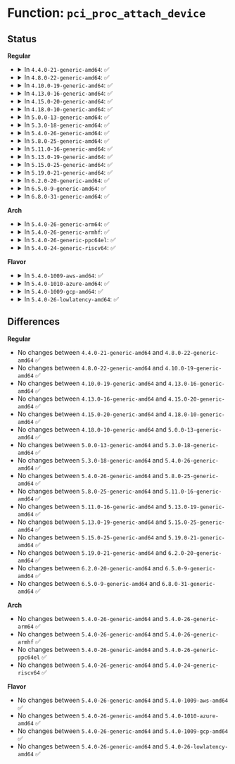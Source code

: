 # Function: <code>pci_proc_attach_device</code>

## Status
<b>Regular</b>
<ul>
<li>
<details>
<summary>In <code>4.4.0-21-generic-amd64</code>: ✅</summary>

```c
int pci_proc_attach_device(struct pci_dev * dev)
```

```json
{
  "name": "pci_proc_attach_device",
  "collision_type": "Unique Global",
  "inline_type": "No",
  "funcs": [
    {
      "addr": 18446744071583309456,
      "name": "pci_proc_attach_device",
      "external": true,
      "loc": "drivers/pci/proc.c:382",
      "file": "drivers/pci/proc.c",
      "inline": "seen, unknown",
      "caller_inline": [],
      "caller_func": [
        "drivers/pci/bus.c:pci_bus_add_device",
        "drivers/pci/proc.c:pci_proc_init"
      ]
    }
  ],
  "symbols": [
    {
      "addr": 18446744071583309456,
      "name": "pci_proc_attach_device",
      "section": ".text",
      "bind": "STB_GLOBAL",
      "size": 308
    }
  ]
}
```
</details>
</li>
<li>
<details>
<summary>In <code>4.8.0-22-generic-amd64</code>: ✅</summary>

```c
int pci_proc_attach_device(struct pci_dev * dev)
```

```json
{
  "name": "pci_proc_attach_device",
  "collision_type": "Unique Global",
  "inline_type": "No",
  "funcs": [
    {
      "addr": 18446744071583620464,
      "name": "pci_proc_attach_device",
      "external": true,
      "loc": "drivers/pci/proc.c:385",
      "file": "drivers/pci/proc.c",
      "inline": "seen, unknown",
      "caller_inline": [],
      "caller_func": [
        "drivers/pci/bus.c:pci_bus_add_device",
        "drivers/pci/proc.c:pci_proc_init"
      ]
    }
  ],
  "symbols": [
    {
      "addr": 18446744071583620464,
      "name": "pci_proc_attach_device",
      "section": ".text",
      "bind": "STB_GLOBAL",
      "size": 308
    }
  ]
}
```
</details>
</li>
<li>
<details>
<summary>In <code>4.10.0-19-generic-amd64</code>: ✅</summary>

```c
int pci_proc_attach_device(struct pci_dev * dev)
```

```json
{
  "name": "pci_proc_attach_device",
  "collision_type": "Unique Global",
  "inline_type": "No",
  "funcs": [
    {
      "addr": 18446744071583757664,
      "name": "pci_proc_attach_device",
      "external": true,
      "loc": "drivers/pci/proc.c:385",
      "file": "drivers/pci/proc.c",
      "inline": "seen, unknown",
      "caller_inline": [],
      "caller_func": [
        "drivers/pci/bus.c:pci_bus_add_device",
        "drivers/pci/proc.c:pci_proc_init"
      ]
    }
  ],
  "symbols": [
    {
      "addr": 18446744071583757664,
      "name": "pci_proc_attach_device",
      "section": ".text",
      "bind": "STB_GLOBAL",
      "size": 308
    }
  ]
}
```
</details>
</li>
<li>
<details>
<summary>In <code>4.13.0-16-generic-amd64</code>: ✅</summary>

```c
int pci_proc_attach_device(struct pci_dev * dev)
```

```json
{
  "name": "pci_proc_attach_device",
  "collision_type": "Unique Global",
  "inline_type": "No",
  "funcs": [
    {
      "addr": 18446744071583800304,
      "name": "pci_proc_attach_device",
      "external": true,
      "loc": "drivers/pci/proc.c:398",
      "file": "drivers/pci/proc.c",
      "inline": "seen, unknown",
      "caller_inline": [],
      "caller_func": [
        "drivers/pci/bus.c:pci_bus_add_device",
        "drivers/pci/proc.c:pci_proc_init"
      ]
    }
  ],
  "symbols": [
    {
      "addr": 18446744071583800304,
      "name": "pci_proc_attach_device",
      "section": ".text",
      "bind": "STB_GLOBAL",
      "size": 296
    }
  ]
}
```
</details>
</li>
<li>
<details>
<summary>In <code>4.15.0-20-generic-amd64</code>: ✅</summary>

```c
int pci_proc_attach_device(struct pci_dev * dev)
```

```json
{
  "name": "pci_proc_attach_device",
  "collision_type": "Unique Global",
  "inline_type": "No",
  "funcs": [
    {
      "addr": 18446744071584063472,
      "name": "pci_proc_attach_device",
      "external": true,
      "loc": "drivers/pci/proc.c:400",
      "file": "drivers/pci/proc.c",
      "inline": "seen, unknown",
      "caller_inline": [],
      "caller_func": [
        "drivers/pci/bus.c:pci_bus_add_device",
        "drivers/pci/proc.c:pci_proc_init"
      ]
    }
  ],
  "symbols": [
    {
      "addr": 18446744071584063472,
      "name": "pci_proc_attach_device",
      "section": ".text",
      "bind": "STB_GLOBAL",
      "size": 296
    }
  ]
}
```
</details>
</li>
<li>
<details>
<summary>In <code>4.18.0-10-generic-amd64</code>: ✅</summary>

```c
int pci_proc_attach_device(struct pci_dev * dev)
```

```json
{
  "name": "pci_proc_attach_device",
  "collision_type": "Unique Global",
  "inline_type": "No",
  "funcs": [
    {
      "addr": 18446744071584262832,
      "name": "pci_proc_attach_device",
      "external": true,
      "loc": "drivers/pci/proc.c:400",
      "file": "drivers/pci/proc.c",
      "inline": "seen, unknown",
      "caller_inline": [],
      "caller_func": [
        "drivers/pci/bus.c:pci_bus_add_device",
        "drivers/pci/proc.c:pci_proc_init"
      ]
    }
  ],
  "symbols": [
    {
      "addr": 18446744071584262832,
      "name": "pci_proc_attach_device",
      "section": ".text",
      "bind": "STB_GLOBAL",
      "size": 296
    }
  ]
}
```
</details>
</li>
<li>
<details>
<summary>In <code>5.0.0-13-generic-amd64</code>: ✅</summary>

```c
int pci_proc_attach_device(struct pci_dev * dev)
```

```json
{
  "name": "pci_proc_attach_device",
  "collision_type": "Unique Global",
  "inline_type": "No",
  "funcs": [
    {
      "addr": 18446744071584352560,
      "name": "pci_proc_attach_device",
      "external": true,
      "loc": "drivers/pci/proc.c:400",
      "file": "drivers/pci/proc.c",
      "inline": "seen, unknown",
      "caller_inline": [],
      "caller_func": [
        "drivers/pci/bus.c:pci_bus_add_device",
        "drivers/pci/proc.c:pci_proc_init"
      ]
    }
  ],
  "symbols": [
    {
      "addr": 18446744071584352560,
      "name": "pci_proc_attach_device",
      "section": ".text",
      "bind": "STB_GLOBAL",
      "size": 296
    }
  ]
}
```
</details>
</li>
<li>
<details>
<summary>In <code>5.3.0-18-generic-amd64</code>: ✅</summary>

```c
int pci_proc_attach_device(struct pci_dev * dev)
```

```json
{
  "name": "pci_proc_attach_device",
  "collision_type": "Unique Global",
  "inline_type": "No",
  "funcs": [
    {
      "addr": 18446744071584547376,
      "name": "pci_proc_attach_device",
      "external": true,
      "loc": "drivers/pci/proc.c:401",
      "file": "drivers/pci/proc.c",
      "inline": "seen, unknown",
      "caller_inline": [],
      "caller_func": [
        "drivers/pci/bus.c:pci_bus_add_device",
        "drivers/pci/proc.c:pci_proc_init"
      ]
    }
  ],
  "symbols": [
    {
      "addr": 18446744071584547376,
      "name": "pci_proc_attach_device",
      "section": ".text",
      "bind": "STB_GLOBAL",
      "size": 299
    }
  ]
}
```
</details>
</li>
<li>
<details>
<summary>In <code>5.4.0-26-generic-amd64</code>: ✅</summary>

```c
int pci_proc_attach_device(struct pci_dev * dev)
```

```json
{
  "name": "pci_proc_attach_device",
  "collision_type": "Unique Global",
  "inline_type": "No",
  "funcs": [
    {
      "addr": 18446744071584682768,
      "name": "pci_proc_attach_device",
      "external": true,
      "loc": "drivers/pci/proc.c:404",
      "file": "drivers/pci/proc.c",
      "inline": "seen, unknown",
      "caller_inline": [],
      "caller_func": [
        "drivers/pci/bus.c:pci_bus_add_device",
        "drivers/pci/proc.c:pci_proc_init"
      ]
    }
  ],
  "symbols": [
    {
      "addr": 18446744071584682768,
      "name": "pci_proc_attach_device",
      "section": ".text",
      "bind": "STB_GLOBAL",
      "size": 299
    }
  ]
}
```
</details>
</li>
<li>
<details>
<summary>In <code>5.8.0-25-generic-amd64</code>: ✅</summary>

```c
int pci_proc_attach_device(struct pci_dev * dev)
```

```json
{
  "name": "pci_proc_attach_device",
  "collision_type": "Unique Global",
  "inline_type": "No",
  "funcs": [
    {
      "addr": 18446744071585396256,
      "name": "pci_proc_attach_device",
      "external": true,
      "loc": "drivers/pci/proc.c:405",
      "file": "drivers/pci/proc.c",
      "inline": "seen, unknown",
      "caller_inline": [],
      "caller_func": [
        "drivers/pci/bus.c:pci_bus_add_device",
        "drivers/pci/proc.c:pci_proc_init"
      ]
    }
  ],
  "symbols": [
    {
      "addr": 18446744071585396256,
      "name": "pci_proc_attach_device",
      "section": ".text",
      "bind": "STB_GLOBAL",
      "size": 299
    }
  ]
}
```
</details>
</li>
<li>
<details>
<summary>In <code>5.11.0-16-generic-amd64</code>: ✅</summary>

```c
int pci_proc_attach_device(struct pci_dev * dev)
```

```json
{
  "name": "pci_proc_attach_device",
  "collision_type": "Unique Global",
  "inline_type": "No",
  "funcs": [
    {
      "addr": 18446744071585553008,
      "name": "pci_proc_attach_device",
      "external": true,
      "loc": "drivers/pci/proc.c:405",
      "file": "drivers/pci/proc.c",
      "inline": "seen, unknown",
      "caller_inline": [],
      "caller_func": [
        "drivers/pci/bus.c:pci_bus_add_device",
        "drivers/pci/proc.c:pci_proc_init"
      ]
    }
  ],
  "symbols": [
    {
      "addr": 18446744071585553008,
      "name": "pci_proc_attach_device",
      "section": ".text",
      "bind": "STB_GLOBAL",
      "size": 299
    }
  ]
}
```
</details>
</li>
<li>
<details>
<summary>In <code>5.13.0-19-generic-amd64</code>: ✅</summary>

```c
int pci_proc_attach_device(struct pci_dev * dev)
```

```json
{
  "name": "pci_proc_attach_device",
  "collision_type": "Unique Global",
  "inline_type": "No",
  "funcs": [
    {
      "addr": 18446744071585431568,
      "name": "pci_proc_attach_device",
      "external": true,
      "loc": "drivers/pci/proc.c:411",
      "file": "drivers/pci/proc.c",
      "inline": "seen, unknown",
      "caller_inline": [],
      "caller_func": [
        "drivers/pci/bus.c:pci_bus_add_device",
        "drivers/pci/proc.c:pci_proc_init"
      ]
    }
  ],
  "symbols": [
    {
      "addr": 18446744071585431568,
      "name": "pci_proc_attach_device",
      "section": ".text",
      "bind": "STB_GLOBAL",
      "size": 299
    }
  ]
}
```
</details>
</li>
<li>
<details>
<summary>In <code>5.15.0-25-generic-amd64</code>: ✅</summary>

```c
int pci_proc_attach_device(struct pci_dev * dev)
```

```json
{
  "name": "pci_proc_attach_device",
  "collision_type": "Unique Global",
  "inline_type": "No",
  "funcs": [
    {
      "addr": 18446744071585896992,
      "name": "pci_proc_attach_device",
      "external": true,
      "loc": "drivers/pci/proc.c:412",
      "file": "drivers/pci/proc.c",
      "inline": "seen, unknown",
      "caller_inline": [],
      "caller_func": [
        "drivers/pci/bus.c:pci_bus_add_device",
        "drivers/pci/proc.c:pci_proc_init"
      ]
    }
  ],
  "symbols": [
    {
      "addr": 18446744071585896992,
      "name": "pci_proc_attach_device",
      "section": ".text",
      "bind": "STB_GLOBAL",
      "size": 299
    }
  ]
}
```
</details>
</li>
<li>
<details>
<summary>In <code>5.19.0-21-generic-amd64</code>: ✅</summary>

```c
int pci_proc_attach_device(struct pci_dev * dev)
```

```json
{
  "name": "pci_proc_attach_device",
  "collision_type": "Unique Global",
  "inline_type": "No",
  "funcs": [
    {
      "addr": 18446744071587095184,
      "name": "pci_proc_attach_device",
      "external": true,
      "loc": "drivers/pci/proc.c:410",
      "file": "drivers/pci/proc.c",
      "inline": "seen, unknown",
      "caller_inline": [],
      "caller_func": [
        "drivers/pci/bus.c:pci_bus_add_device",
        "drivers/pci/proc.c:pci_proc_init"
      ]
    }
  ],
  "symbols": [
    {
      "addr": 18446744071587095184,
      "name": "pci_proc_attach_device",
      "section": ".text",
      "bind": "STB_GLOBAL",
      "size": 335
    }
  ]
}
```
</details>
</li>
<li>
<details>
<summary>In <code>6.2.0-20-generic-amd64</code>: ✅</summary>

```c
int pci_proc_attach_device(struct pci_dev * dev)
```

```json
{
  "name": "pci_proc_attach_device",
  "collision_type": "Unique Global",
  "inline_type": "No",
  "funcs": [
    {
      "addr": 18446744071588285984,
      "name": "pci_proc_attach_device",
      "external": true,
      "loc": "drivers/pci/proc.c:415",
      "file": "drivers/pci/proc.c",
      "inline": "seen, unknown",
      "caller_inline": [],
      "caller_func": [
        "drivers/pci/bus.c:pci_bus_add_device",
        "drivers/pci/proc.c:pci_proc_init"
      ]
    }
  ],
  "symbols": [
    {
      "addr": 18446744071588285984,
      "name": "pci_proc_attach_device",
      "section": ".text",
      "bind": "STB_GLOBAL",
      "size": 335
    }
  ]
}
```
</details>
</li>
<li>
<details>
<summary>In <code>6.5.0-9-generic-amd64</code>: ✅</summary>

```c
int pci_proc_attach_device(struct pci_dev * dev)
```

```json
{
  "name": "pci_proc_attach_device",
  "collision_type": "Unique Global",
  "inline_type": "No",
  "funcs": [
    {
      "addr": 18446744071588561888,
      "name": "pci_proc_attach_device",
      "external": true,
      "loc": "drivers/pci/proc.c:415",
      "file": "drivers/pci/proc.c",
      "inline": "seen, unknown",
      "caller_inline": [],
      "caller_func": [
        "drivers/pci/bus.c:pci_bus_add_device",
        "drivers/pci/proc.c:pci_proc_init"
      ]
    }
  ],
  "symbols": [
    {
      "addr": 18446744071588561888,
      "name": "pci_proc_attach_device",
      "section": ".text",
      "bind": "STB_GLOBAL",
      "size": 335
    }
  ]
}
```
</details>
</li>
<li>
<details>
<summary>In <code>6.8.0-31-generic-amd64</code>: ✅</summary>

```c
int pci_proc_attach_device(struct pci_dev * dev)
```

```json
{
  "name": "pci_proc_attach_device",
  "collision_type": "Unique Global",
  "inline_type": "No",
  "funcs": [
    {
      "addr": 18446744071588861664,
      "name": "pci_proc_attach_device",
      "external": true,
      "loc": "drivers/pci/proc.c:415",
      "file": "drivers/pci/proc.c",
      "inline": "seen, unknown",
      "caller_inline": [],
      "caller_func": [
        "drivers/pci/bus.c:pci_bus_add_device",
        "drivers/pci/proc.c:pci_proc_init"
      ]
    }
  ],
  "symbols": [
    {
      "addr": 18446744071588861664,
      "name": "pci_proc_attach_device",
      "section": ".text",
      "bind": "STB_GLOBAL",
      "size": 335
    }
  ]
}
```
</details>
</li>
</ul>
<b>Arch</b>
<ul>
<li>
<details>
<summary>In <code>5.4.0-26-generic-arm64</code>: ✅</summary>

```c
int pci_proc_attach_device(struct pci_dev * dev)
```

```json
{
  "name": "pci_proc_attach_device",
  "collision_type": "Unique Global",
  "inline_type": "No",
  "funcs": [
    {
      "addr": 18446603336496934432,
      "name": "pci_proc_attach_device",
      "external": true,
      "loc": "drivers/pci/proc.c:404",
      "file": "drivers/pci/proc.c",
      "inline": "seen, unknown",
      "caller_inline": [],
      "caller_func": [
        "drivers/pci/bus.c:pci_bus_add_device",
        "drivers/pci/proc.c:pci_proc_init"
      ]
    }
  ],
  "symbols": [
    {
      "addr": 18446603336496934432,
      "name": "pci_proc_attach_device",
      "section": ".text",
      "bind": "STB_GLOBAL",
      "size": 268
    }
  ]
}
```
</details>
</li>
<li>
<details>
<summary>In <code>5.4.0-26-generic-armhf</code>: ✅</summary>

```c
int pci_proc_attach_device(struct pci_dev * dev)
```

```json
{
  "name": "pci_proc_attach_device",
  "collision_type": "Unique Global",
  "inline_type": "No",
  "funcs": [
    {
      "addr": 3230208140,
      "name": "pci_proc_attach_device",
      "external": true,
      "loc": "drivers/pci/proc.c:404",
      "file": "drivers/pci/proc.c",
      "inline": "seen, unknown",
      "caller_inline": [],
      "caller_func": [
        "drivers/pci/bus.c:pci_bus_add_device",
        "drivers/pci/proc.c:pci_proc_init"
      ]
    }
  ],
  "symbols": [
    {
      "addr": 3230208140,
      "name": "pci_proc_attach_device",
      "section": ".text",
      "bind": "STB_GLOBAL",
      "size": 308
    }
  ]
}
```
</details>
</li>
<li>
<details>
<summary>In <code>5.4.0-26-generic-ppc64el</code>: ✅</summary>

```c
int pci_proc_attach_device(struct pci_dev * dev)
```

```json
{
  "name": "pci_proc_attach_device",
  "collision_type": "Unique Global",
  "inline_type": "No",
  "funcs": [
    {
      "addr": 13835058055291034144,
      "name": "pci_proc_attach_device",
      "external": true,
      "loc": "drivers/pci/proc.c:404",
      "file": "drivers/pci/proc.c",
      "inline": "seen, unknown",
      "caller_inline": [],
      "caller_func": [
        "drivers/pci/bus.c:pci_bus_add_device",
        "drivers/pci/proc.c:pci_proc_init"
      ]
    }
  ],
  "symbols": [
    {
      "addr": 13835058055291034144,
      "name": "pci_proc_attach_device",
      "section": ".text",
      "bind": "STB_GLOBAL",
      "size": 432
    }
  ]
}
```
</details>
</li>
<li>
<details>
<summary>In <code>5.4.0-24-generic-riscv64</code>: ✅</summary>

```c
int pci_proc_attach_device(struct pci_dev * dev)
```

```json
{
  "name": "pci_proc_attach_device",
  "collision_type": "Unique Global",
  "inline_type": "No",
  "funcs": [
    {
      "addr": 18446743936275615370,
      "name": "pci_proc_attach_device",
      "external": true,
      "loc": "drivers/pci/proc.c:404",
      "file": "drivers/pci/proc.c",
      "inline": "seen, unknown",
      "caller_inline": [],
      "caller_func": [
        "drivers/pci/bus.c:pci_bus_add_device",
        "drivers/pci/proc.c:pci_proc_init"
      ]
    }
  ],
  "symbols": [
    {
      "addr": 18446743936275615370,
      "name": "pci_proc_attach_device",
      "section": ".text",
      "bind": "STB_GLOBAL",
      "size": 206
    }
  ]
}
```
</details>
</li>
</ul>
<b>Flavor</b>
<ul>
<li>
<details>
<summary>In <code>5.4.0-1009-aws-amd64</code>: ✅</summary>

```c
int pci_proc_attach_device(struct pci_dev * dev)
```

```json
{
  "name": "pci_proc_attach_device",
  "collision_type": "Unique Global",
  "inline_type": "No",
  "funcs": [
    {
      "addr": 18446744071584633248,
      "name": "pci_proc_attach_device",
      "external": true,
      "loc": "drivers/pci/proc.c:404",
      "file": "drivers/pci/proc.c",
      "inline": "seen, unknown",
      "caller_inline": [],
      "caller_func": [
        "drivers/pci/bus.c:pci_bus_add_device",
        "drivers/pci/proc.c:pci_proc_init"
      ]
    }
  ],
  "symbols": [
    {
      "addr": 18446744071584633248,
      "name": "pci_proc_attach_device",
      "section": ".text",
      "bind": "STB_GLOBAL",
      "size": 299
    }
  ]
}
```
</details>
</li>
<li>
<details>
<summary>In <code>5.4.0-1010-azure-amd64</code>: ✅</summary>

```c
int pci_proc_attach_device(struct pci_dev * dev)
```

```json
{
  "name": "pci_proc_attach_device",
  "collision_type": "Unique Global",
  "inline_type": "No",
  "funcs": [
    {
      "addr": 18446744071584563056,
      "name": "pci_proc_attach_device",
      "external": true,
      "loc": "drivers/pci/proc.c:404",
      "file": "drivers/pci/proc.c",
      "inline": "seen, unknown",
      "caller_inline": [],
      "caller_func": [
        "drivers/pci/bus.c:pci_bus_add_device",
        "drivers/pci/proc.c:pci_proc_init"
      ]
    }
  ],
  "symbols": [
    {
      "addr": 18446744071584563056,
      "name": "pci_proc_attach_device",
      "section": ".text",
      "bind": "STB_GLOBAL",
      "size": 299
    }
  ]
}
```
</details>
</li>
<li>
<details>
<summary>In <code>5.4.0-1009-gcp-amd64</code>: ✅</summary>

```c
int pci_proc_attach_device(struct pci_dev * dev)
```

```json
{
  "name": "pci_proc_attach_device",
  "collision_type": "Unique Global",
  "inline_type": "No",
  "funcs": [
    {
      "addr": 18446744071584632928,
      "name": "pci_proc_attach_device",
      "external": true,
      "loc": "drivers/pci/proc.c:404",
      "file": "drivers/pci/proc.c",
      "inline": "seen, unknown",
      "caller_inline": [],
      "caller_func": [
        "drivers/pci/bus.c:pci_bus_add_device",
        "drivers/pci/proc.c:pci_proc_init"
      ]
    }
  ],
  "symbols": [
    {
      "addr": 18446744071584632928,
      "name": "pci_proc_attach_device",
      "section": ".text",
      "bind": "STB_GLOBAL",
      "size": 299
    }
  ]
}
```
</details>
</li>
<li>
<details>
<summary>In <code>5.4.0-26-lowlatency-amd64</code>: ✅</summary>

```c
int pci_proc_attach_device(struct pci_dev * dev)
```

```json
{
  "name": "pci_proc_attach_device",
  "collision_type": "Unique Global",
  "inline_type": "No",
  "funcs": [
    {
      "addr": 18446744071584740624,
      "name": "pci_proc_attach_device",
      "external": true,
      "loc": "drivers/pci/proc.c:404",
      "file": "drivers/pci/proc.c",
      "inline": "seen, unknown",
      "caller_inline": [],
      "caller_func": [
        "drivers/pci/bus.c:pci_bus_add_device",
        "drivers/pci/proc.c:pci_proc_init"
      ]
    }
  ],
  "symbols": [
    {
      "addr": 18446744071584740624,
      "name": "pci_proc_attach_device",
      "section": ".text",
      "bind": "STB_GLOBAL",
      "size": 299
    }
  ]
}
```
</details>
</li>
</ul>

## Differences
<b>Regular</b>
<ul>
<li>
No changes between <code>4.4.0-21-generic-amd64</code> and <code>4.8.0-22-generic-amd64</code> ✅
</li>
<li>
No changes between <code>4.8.0-22-generic-amd64</code> and <code>4.10.0-19-generic-amd64</code> ✅
</li>
<li>
No changes between <code>4.10.0-19-generic-amd64</code> and <code>4.13.0-16-generic-amd64</code> ✅
</li>
<li>
No changes between <code>4.13.0-16-generic-amd64</code> and <code>4.15.0-20-generic-amd64</code> ✅
</li>
<li>
No changes between <code>4.15.0-20-generic-amd64</code> and <code>4.18.0-10-generic-amd64</code> ✅
</li>
<li>
No changes between <code>4.18.0-10-generic-amd64</code> and <code>5.0.0-13-generic-amd64</code> ✅
</li>
<li>
No changes between <code>5.0.0-13-generic-amd64</code> and <code>5.3.0-18-generic-amd64</code> ✅
</li>
<li>
No changes between <code>5.3.0-18-generic-amd64</code> and <code>5.4.0-26-generic-amd64</code> ✅
</li>
<li>
No changes between <code>5.4.0-26-generic-amd64</code> and <code>5.8.0-25-generic-amd64</code> ✅
</li>
<li>
No changes between <code>5.8.0-25-generic-amd64</code> and <code>5.11.0-16-generic-amd64</code> ✅
</li>
<li>
No changes between <code>5.11.0-16-generic-amd64</code> and <code>5.13.0-19-generic-amd64</code> ✅
</li>
<li>
No changes between <code>5.13.0-19-generic-amd64</code> and <code>5.15.0-25-generic-amd64</code> ✅
</li>
<li>
No changes between <code>5.15.0-25-generic-amd64</code> and <code>5.19.0-21-generic-amd64</code> ✅
</li>
<li>
No changes between <code>5.19.0-21-generic-amd64</code> and <code>6.2.0-20-generic-amd64</code> ✅
</li>
<li>
No changes between <code>6.2.0-20-generic-amd64</code> and <code>6.5.0-9-generic-amd64</code> ✅
</li>
<li>
No changes between <code>6.5.0-9-generic-amd64</code> and <code>6.8.0-31-generic-amd64</code> ✅
</li>
</ul>
<b>Arch</b>
<ul>
<li>
No changes between <code>5.4.0-26-generic-amd64</code> and <code>5.4.0-26-generic-arm64</code> ✅
</li>
<li>
No changes between <code>5.4.0-26-generic-amd64</code> and <code>5.4.0-26-generic-armhf</code> ✅
</li>
<li>
No changes between <code>5.4.0-26-generic-amd64</code> and <code>5.4.0-26-generic-ppc64el</code> ✅
</li>
<li>
No changes between <code>5.4.0-26-generic-amd64</code> and <code>5.4.0-24-generic-riscv64</code> ✅
</li>
</ul>
<b>Flavor</b>
<ul>
<li>
No changes between <code>5.4.0-26-generic-amd64</code> and <code>5.4.0-1009-aws-amd64</code> ✅
</li>
<li>
No changes between <code>5.4.0-26-generic-amd64</code> and <code>5.4.0-1010-azure-amd64</code> ✅
</li>
<li>
No changes between <code>5.4.0-26-generic-amd64</code> and <code>5.4.0-1009-gcp-amd64</code> ✅
</li>
<li>
No changes between <code>5.4.0-26-generic-amd64</code> and <code>5.4.0-26-lowlatency-amd64</code> ✅
</li>
</ul>
